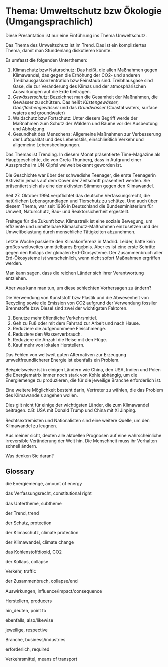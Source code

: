 # Thema: Umweltschutz bzw Ökologie (Umgangsprachlich)

Diese Presäntation ist nur eine Einführung ins Thema Umweltschutz.

Das Thema des Umweltschutz ist im Trend. Das ist ein kompliziertes Thema, damit man Stundenlang diskutieren könnte.

Es umfasst die folgenden Unterthemen:

1. Klimaschutz bzw Naturschutz: Das heißt, die allen Maßnahmen gegen Klimawandel, das gegen die Erhöhung der CO2- und anderen Treibhausgaskonzentration bzw Feinstaub sind.  Treibhausgase sind Gase, die zur Veränderung des Klimas und der atmosphärischen Auswirkungen auf die Erde beitragen.
2. *Gewässerschutz*: Bezeichnet man die Gesamheit der Maßnahmen, die Gewässer zu schützen. Das heißt *Küstengewässer*, *Oberflächengewässer* und das *Grundwasser* (Coastal waters, surface waters and groundwater)
3. Waldschutz bzw Fortschutz: Unter diesem Begriff werde der Maßnahmen zum Schutz der Wäldern und Bäume vor der Ausbeutung und Abholzung.
4. Gesundheit des Menschens: Allgemeine Maßnahmen zur Verbesserung der Luftqualität und des Lebensstils, einschließlich Verkehr und allgemeine Lebensbedingungen.

Das Themas ist Trending. In diesem Monat präsentierte Time-Magazine als Hauptgeschichte, die von Greta Thunberg, dass in Aufgrund einer Aussprache im UN-Gipfel welweit bekannt geworden ist.

Die Geschichte war über der schwedishe Teenager, die erste Teenagerin Aktivistin jemals auf dem Cover der Zeitschrift präsentiert werden. Sie präsentiert sich als eine der aktivsten Stimmen gegen den Klimawandel.

Seit 27. Oktober 1994 verpflichtet das deutsche Verfassungsrecht, die natürlichen Lebensgrundlagen und Tierschutz zu schütze.
Und auch über diesem Thema, war seit 1986 in Deutschland die Bundesministerium für Umwelt, Naturschutz, Bau- und Reaktorsicherheit ergestellt.

Freitage für die Zukunft bzw. Klimastreik ist eine soziale Bewegung, um effiziente und unmittelbare Klimaschutz-Maßnahmen einzusetzen und der Umweltbelastung durch menschliche Tätigkeiten abzunehmen.

Letzte Woche passierte den Klimakonferenz in Madrid. Leider, hatte kein großes weltweites unmittelbares Ergebnis. Aber es ist eine erste Schritte gegen den Kollaps der globalen Erd-Ökosysteme. Der Zusammenbruch aller Erd-Ökosysteme ist warscheinlich, wenn nicht sofort Maßnahmen ergriffen werden.

Man kann sagen, dass die reichen Länder sich ihrer Verantwortung entziehen.

Aber was kann man tun, um diese schlechten Vorhersagen zu ändern? 

Die Verwendung von Kunststoff bzw Plastik und die Abwesenheit von Recycling sowie die Emission von CO2 aufgrund der Verwendung fossiler Brennstoffe bzw Diesel sind zwei der wichtigsten Faktoren.

1. Benutze mehr öffentliche Verkehrsmittel.
2. Geh zu Fuß oder mit dem Fahrrad zur Arbeit und nach Hause.
3. Reduziere die aufgenommene Fleischmenge.
4. Reduziere den Wasserverbrauch.
5. Reduziere die Anzahl die Reise mit den Flüge.
6. Kauf mehr von lokalen Herstellern.

Das Fehlen von weltweit guten Alternativen zur Erzeugung umweltfreundlicherer Energie ist ebenfalls ein Problem. 

Beispielsweise ist in einigen Ländern wie China, den USA, Indien und Polen die Energiematrix immer noch stark von Kohle abhängig, um die Energiemenge zu produzieren, die für die jeweilige Branche erforderlich ist.

Eine weitere Möglichkeit besteht darin, Vertreter zu wählen, die das Problem des Klimawandels angehen wollen.

Dies gilt nicht für einige der wichtigsten Länder, die zum Klimawandel beitragen. z.B: USA mit Donald Trump und China mit Xi Jinping.

Rechtsextremisten und Nationalisten sind eine weitere Quelle, um den Klimawandel zu leugnen.

Aus meiner sicht, deuten alle aktuellen Prognosen auf eine wahrscheinliche irreversible Veränderung der Welt hin. Die Menschheit muss ihr Verhalten schnell ändern.

Was denken Sie daran?

## Glossary

die Energiemenge, amount of energy

das Verfassungsrecht, constitutional right

das Untertheme, subtheme

der Trend, trend

der Schutz, protection

der Klimaschutz, climate protection

der Klimawandel, climate change

das Kohlenstoffdioxid, CO2

der Kollaps, collapse

Verkehr, traffic

der Zusammenbruch, collapse/end

Auswirkungen, influence/impact/consequence

Herstellern, producers

hin\_deuten, point to

ebenfalls, also/likewise

jeweilige, respective

Branche, business/industries

erforderlich, required

Verkehrsmittel, means of transport
